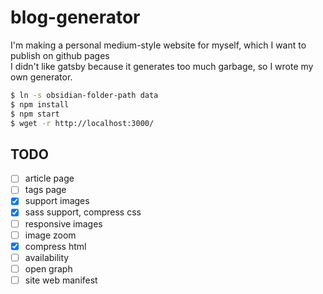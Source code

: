 # blog-generator

I'm making a personal medium-style website for myself, which I want to publish on github pages  
I didn't like gatsby because it generates too much garbage, so I wrote my own generator.

```bash
$ ln -s obsidian-folder-path data
$ npm install
$ npm start
$ wget -r http://localhost:3000/
```

## TODO
- [ ] article page
- [ ] tags page
- [x] support images
- [x] sass support, compress css  
- [ ] responsive images
- [ ] image zoom
- [x] compress html
- [ ] availability
- [ ] open graph
- [ ] site web manifest